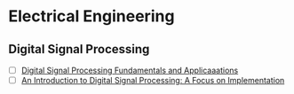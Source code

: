 # Electrical Engineering

## Digital Signal Processing

  - [ ] [Digital Signal Processing Fundamentals and Applicaaations](https://www.academia.edu/35886765/Digital_Signal_Processing_2nd_Ed._Fundamentals_and_Applications.pdf)
  - [ ] [An Introduction to Digital Signal Processing: A Focus on Implementation](https://www.riverpublishers.com/pdf/ebook/RP_E9788792982032.pdf)
